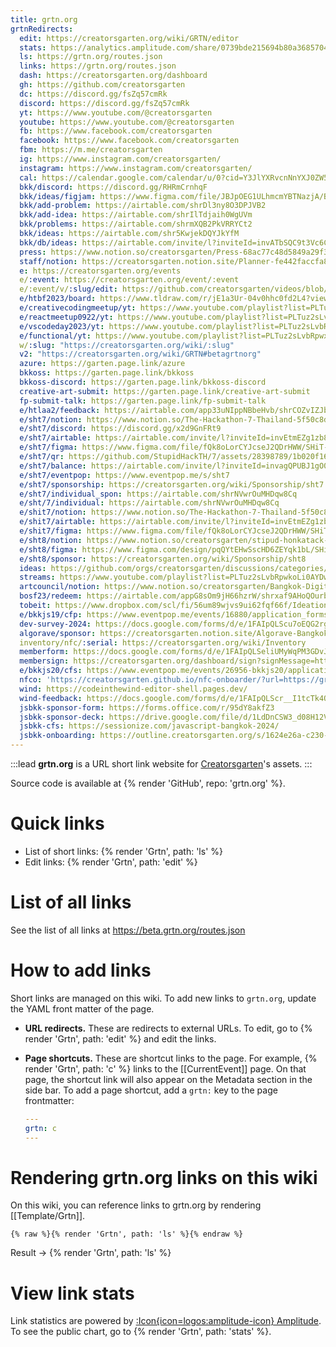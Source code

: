 ```yaml
---
title: grtn.org
grtnRedirects:
  edit: https://creatorsgarten.org/wiki/GRTN/editor
  stats: https://analytics.amplitude.com/share/0739bde215694b80a3685704b0b2e834
  ls: https://grtn.org/routes.json
  links: https://grtn.org/routes.json
  dash: https://creatorsgarten.org/dashboard
  gh: https://github.com/creatorsgarten
  dc: https://discord.gg/fsZq57cmRk
  discord: https://discord.gg/fsZq57cmRk
  yt: https://www.youtube.com/@creatorsgarten
  youtube: https://www.youtube.com/@creatorsgarten
  fb: https://www.facebook.com/creatorsgarten
  facebook: https://www.facebook.com/creatorsgarten
  fbm: https://m.me/creatorsgarten
  ig: https://www.instagram.com/creatorsgarten/
  instagram: https://www.instagram.com/creatorsgarten/
  cal: https://calendar.google.com/calendar/u/0?cid=Y3JlYXRvcnNnYXJ0ZW5AZ21haWwuY29t
  bkk/discord: https://discord.gg/RHRmCrnhqF
  bkk/ideas/figjam: https://www.figma.com/file/JBJpOEG1ULhmcmYBTNazjA/Bangkok-Problems-%26-Ideas?node-id=0%3A1&t=YEDxATvWFfHWIq6m-1
  bkk/add-problem: https://airtable.com/shrDl3ny8O3DPJVB2
  bkk/add-idea: https://airtable.com/shrIlTdjaih0WgUVm
  bkk/problems: https://airtable.com/shrmXQB2PkVRRYCt2
  bkk/ideas: https://airtable.com/shr5KwjekDQYJkYfM
  bkk/db/ideas: https://airtable.com/invite/l?inviteId=invATbSQC9t3Vc6CT&inviteToken=870cbaaff21747f4947139974f75072d1f4d2649d2123bcb6ad0ab36d41c7f55
  press: https://www.notion.so/creatorsgarten/Press-68ac77c48d5849a29f32fae307fad0f1
  staff/notion: https://creatorsgarten.notion.site/Planner-fe442faccfa8414389c67872819ada77
  e: https://creatorsgarten.org/events
  e/:event: https://creatorsgarten.org/event/:event
  e/:event/v/:slug/edit: https://github.com/creatorsgarten/videos/blob/main/data/videos/:event/:slug.md?plain=1
  e/htbf2023/board: https://www.tldraw.com/r/jE1a3Ur-04v0hhc0fd2L4?viewport=0%2C0%2C1300%2C910&page=page%3Apage
  e/creativecodingmeetup/yt: https://www.youtube.com/playlist?list=PLTuz2sLvbRpy66hP5Cxm9XxSGQBoTULay
  e/reactmeetup0922/yt: https://www.youtube.com/playlist?list=PLTuz2sLvbRpznpYfNIUbUpRyZB9R8198o
  e/vscodeday2023/yt: https://www.youtube.com/playlist?list=PLTuz2sLvbRpxobrOOVPpeW_wGjqRjD8qt
  e/functional/yt: https://www.youtube.com/playlist?list=PLTuz2sLvbRpwx_OwSnTh4tb_RpO3jo39L
  w/:slug: "https://creatorsgarten.org/wiki/:slug"
  v2: "https://creatorsgarten.org/wiki/GRTN#betagrtnorg"
  azure: https://garten.page.link/azure
  bkkoss: https://garten.page.link/bkkoss
  bkkoss-discord: https://garten.page.link/bkkoss-discord
  creative-art-submit: https://garten.page.link/creative-art-submit
  fp-submit-talk: https://garten.page.link/fp-submit-talk
  e/htlaa2/feedback: https://airtable.com/app33uNIppNBbeHvb/shrCOZvIZJb4GCx92
  e/sht7/notion: https://www.notion.so/The-Hackathon-7-Thailand-5f50c8df2af5487f9023ed25735295ef
  e/sht7/discord: https://discord.gg/x2d9GnFRt9
  e/sht7/airtable: https://airtable.com/invite/l?inviteId=invEtmEZg1zb8id9W&inviteToken=e16dd77b6126bd3f558db81a2320c79dddecd50473323438d0110bf03d24a9a2&utm_medium=email&utm_source=product_team&utm_content=transactional-alerts
  e/sht7/figma: https://www.figma.com/file/fQk8oLorCYJcseJ2QDrHWW/SHiT-7?type=design&node-id=70-124&t=NukhZLgVwtKJiMVT-0
  e/sht7/qr: https://github.com/StupidHackTH/7/assets/28398789/1b020f16-dc66-4e8f-8a18-c3c74068c47e
  e/sht7/balance: https://airtable.com/invite/l?inviteId=invagQPUBJ1gO0xGU&inviteToken=24139c32524c7d2b942331f64b3ff2ba03c16e72a0e3229bd5906dc200100b64&utm_medium=email&utm_source=product_team&utm_content=transactional-alerts
  e/sht7/eventpop: https://www.eventpop.me/s/sht7
  e/sht7/sponsorship: https://creatorsgarten.org/wiki/Sponsorship/sht7
  e/sht7/individual_spon: https://airtable.com/shrNVwrOuMHDqw8Cq
  e/sht/7/individual: https://airtable.com/shrNVwrOuMHDqw8Cq
  e/shit7/notion: https://www.notion.so/The-Hackathon-7-Thailand-5f50c8df2af5487f9023ed25735295ef
  e/shit7/airtable: https://airtable.com/invite/l?inviteId=invEtmEZg1zb8id9W&inviteToken=e16dd77b6126bd3f558db81a2320c79dddecd50473323438d0110bf03d24a9a2&utm_medium=email&utm_source=product_team&utm_content=transactional-alerts
  e/shit7/figma: https://www.figma.com/file/fQk8oLorCYJcseJ2QDrHWW/SHiT-7?type=design&node-id=70-124&t=NukhZLgVwtKJiMVT-0
  e/sht8/notion: https://www.notion.so/creatorsgarten/stipud-honkatack-in-thailand-dan-of-smile-farang-took-jai-chob-si-d6b825b1c7de495583da2609893df69c?pvs=4
  e/sht8/figma: https://www.figma.com/design/pqQYtEHwSscHD6ZEYqk1bL/SHiT-8?node-id=0%3A1&t=TH1JcnqCqu8B6upe-1
  e/sht8/sponsor: https://creatorsgarten.org/wiki/Sponsorship/sht8
  ideas: https://github.com/orgs/creatorsgarten/discussions/categories/event-ideas
  streams: https://www.youtube.com/playlist?list=PLTuz2sLvbRpwkoLi0AYDwdABU5dhkoGIr
  artcouncil/notion: https://www.notion.so/creatorsgarten/Bangkok-Digital-Youth-Art-Council-690fa6a8d0fe4ef08a9e014f5d16b917
  bosf23/redeem: https://airtable.com/appG8sOm9jH66hzrW/shrxaf9AHoQOurbUt
  tobeit: https://www.dropbox.com/scl/fi/56um89wjvs9ui62fqf66f/Ideation-for-everyone-ToBeIT-Shrink.pdf?rlkey=ws8nj3yv0zgq6ncqdou3nwqxx&dl=0
  e/bkkjs19/cfp: https://www.eventpop.me/events/16880/application_forms/1024/applicants/new
  dev-survey-2024: https://docs.google.com/forms/d/e/1FAIpQLScu7oEQG2rgm67_BzWEcj-NzRNe0Ai3OlejbJh3wJZ2YPQ7kw/viewform?usp=sf_link
  algorave/sponsor: https://creatorsgarten.notion.site/Algorave-Bangkok-2024-Fact-Sheet-Sponsorship-Package-4789a73b7f5c4d68b7052afefadca464
  inventory/nfc/:serial: https://creatorsgarten.org/wiki/Inventory
  memberform: https://docs.google.com/forms/d/e/1FAIpQLSeliUMyWqPM3GDvJGd47CiH4iPr2C9cPAV2CqLuOMa_Cceh7Q/viewform
  membersign: https://creatorsgarten.org/dashboard/sign?signMessage=https://grtn.org/memberform
  e/bkkjs20/cfs: https://www.eventpop.me/events/26956-bkkjs20/application_forms/1844/applicants/new
  nfco: 'https://creatorsgarten.github.io/nfc-onboarder/?url=https://grtn.org/inventory/nfc/{sn}'
  wind: https://codeinthewind-editor-shell.pages.dev/
  wind-feedback: https://docs.google.com/forms/d/e/1FAIpQLScr__I1tcTk4OB2Bmxjw3QGyYxXtXRjjdVpAcFCWZ095ZE8qg/viewform?usp=sf_link
  jsbkk-sponsor-form: https://forms.office.com/r/95dY8akfZ3
  jsbkk-sponsor-deck: https://drive.google.com/file/d/1LdDnCSW3_d08H12VAdgfQIsge0Q9YgXL/view?usp=drive_link
  jsbkk-cfs: https://sessionize.com/javascript-bangkok-2024/
  jsbkk-onboarding: https://outline.creatorsgarten.org/s/1624e26a-c230-4f5b-9fb0-e9214e5384ae
---
```




:::lead
**grtn.org** is a URL short link website for [Creatorsgarten](https://creatorsgarten.org)'s assets.
:::

Source code is available at {% render 'GitHub', repo: 'grtn.org' %}.

# Quick links

- List of short links: {% render 'Grtn', path: 'ls' %}
- Edit links: {% render 'Grtn', path: 'edit' %}

# List of all links

See the list of all links at <https://beta.grtn.org/routes.json>

# How to add links

Short links are managed on this wiki. To add new links to `grtn.org`, update the YAML front matter of the page.

- **URL redirects.** These are redirects to external URLs. To edit, go to {% render 'Grtn', path: 'edit' %} and edit the links.

- **Page shortcuts.** These are shortcut links to the page. For example, {% render 'Grtn', path: 'c' %} links to the [[CurrentEvent]] page. On that page, the shortcut link will also appear on the Metadata section in the side bar. To add a page shortcut, add a `grtn:` key to the page frontmatter:

  ```yaml
  ---
  grtn: c
  ---
  ```

# Rendering grtn.org links on this wiki

On this wiki, you can reference links to grtn.org by rendering [[Template/Grtn]].

```
{% raw %}{% render 'Grtn', path: 'ls' %}{% endraw %}
```

Result &rarr; {% render 'Grtn', path: 'ls' %}

# View link stats

Link statistics are powered by [:Icon{icon=logos:amplitude-icon} Amplitude](https://amplitude.com/).
To see the public chart, go to {% render 'Grtn', path: 'stats' %}.